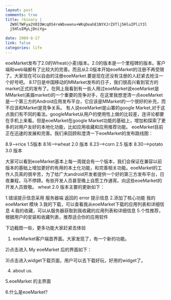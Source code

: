 ```yaml
--- 
layout: post
comments: true
title: !binary |
  ZW9lTWFya2V0IOWcqOS4reWbveenu+WKqOeahE1NYXJrZXTlj5HluIPliY3l
  j5HluIMyLjDniYg=

date: 2009-8-17
link: false
categories: life
---
```

eoeMarket发布了2.0的Wheat(小麦)版本。2.0的版本是一个里程碑的版本。客户端和web端都有了比较大的完善。而且从2.0版本开始eoeMarket的注册不再受限了。大家现在可以自由的注册eoeMarket.要是现在还没有注册的人赶紧去抢注一个好号吧。
8.17日是中国移动的MMarket发布的日子，我们很高兴看到官方的market正式的发布了。在网上我看到有一些人用过eoeMarket说eoeMarket是MMarket(美眉market)的一个重要的竞争对手，在这里我想澄清一点eoeMarket是一个第三方的Android应用发布平台，它应该是MMarket的一个很好的补充，而不应该和Market是竞争关系。
有人说eoeMarket是山寨的google Market,对于这点我们有不同的看法。googleMarket从用户的使用性上做的比较差，连评论都要在手机上来看。但是eoeMarket在google Market功能的基础上，增加和探索了更多的对用户友好的本地化功能，比如应用收藏和应用推荐功能。
eoeMarket目前正在迅速的发展和完善。我们来回顾和澄清一下eoeMarket的发布路线图：

8.9–&gt;rice 1.5版本
8.16–&gt;wheat 2.0 版本
8.23–&gt;corn  2.5  版本
8.30–&gt;potato 3.0 版本

大家可以看到eoeMarket基本上每一周就会有一个版本，我们会保证在兼容以前版本的基础上增加更好的有用的本土化功能，和完善相关功能。eoeMarket的工作人员真的很辛苦，为了给广大android开发者提供一个好的第三方发布平台，日夜兼程，马不停蹄。有些开发人员甚至晚上自愿工作通宵。向这些eoeMarket的开发人员致敬。
wheat 2.0 版本主要的更新如下：
<p style="text-align: left;">1.错误提示信息采用 服务器端 返回的 error 提示信息
2.添加了核心功能 我的eoeMarket 模块
3.我的下载，可以查看我从eoeMarket下载的应用列表和详细信息
4.我的收藏，可以从服务器获取到我收藏的应用列表和详细信息
5.个性推荐，根据用户的安装和收藏列表，推荐适合你的应用软件

下边截图一些，更多功能大家赶紧去体验
1) eoeMarket客户端首界面。大家发现了，有一个新的功能。

2)点击进入 My eoeMarket 后的界面如下：

3)点击进入widget下载页面，用户可以去下载好玩，好用的widget了。

4) about us.

5.eoeMarket 的主界面

6.什么是eoeMarket?
